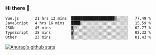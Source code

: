 ### Hi there 👋



<!--
**webB1an/webB1an** is a ✨ _special_ ✨ repository because its `README.md` (this file) appears on your GitHub profile.

Here are some ideas to get you started:

- 🔭 I’m currently working on ...
- 🌱 I’m currently learning ...
- 👯 I’m looking to collaborate on ...
- 🤔 I’m looking for help with ...
- 💬 Ask me about ...
- 📫 How to reach me: ...
- 😄 Pronouns: ...
- ⚡ Fun fact: ...
-->

<!--START_SECTION:waka-->

```txt
Vue.js       21 hrs 12 mins  ███████████████████▒░░░░░   77.49 %
JavaScript   4 hrs 16 mins   ████░░░░░░░░░░░░░░░░░░░░░   15.59 %
JSON         45 mins         ▓░░░░░░░░░░░░░░░░░░░░░░░░   02.77 %
TypeScript   38 mins         ▓░░░░░░░░░░░░░░░░░░░░░░░░   02.32 %
Other        23 mins         ▒░░░░░░░░░░░░░░░░░░░░░░░░   01.43 %
```

<!--END_SECTION:waka-->


[![Anurag's github stats](https://github-readme-stats.vercel.app/api?username=webB1an&show_icons=true&theme=radical)](https://github.com/anuraghazra/github-readme-stats)

